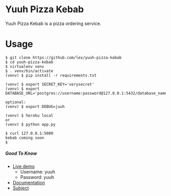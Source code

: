 # Yuuh Pizza Kebab
Yuuh Pizza Kebab is a pizza ordering service.
# Usage
```
$ git clone https://github.com/lex/yuuh-pizza-kebab
$ cd yuuh-pizza-kebab
$ virtualenv venv
$ . venv/bin/activate
(venv) $ pip install -r requirements.txt

(venv) $ export SECRET_KEY='verysecret'
(venv) $ export DATABASE_URL='postgres://username:password@127.0.0.1:5432/database_name'

optional:
(venv) $ export DEBUG=juuh

(venv) $ heroku local
or
(venv) $ python app.py

$ curl 127.0.0.1:5000
kebab coming soon
$ 
```
##### Good To Know
- [Live demo](http://yuuh-pizza-service.herokuapp.com)
    - Username: yuuh
    - Password: yuuh
- [Documentation](doc/documentation.pdf)
- [Subject](http://advancedkittenry.github.io/suunnittelu_ja_tyoymparisto/aiheet/Pizzapalvelu.html)

